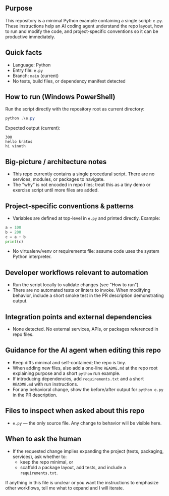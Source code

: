 ## Purpose

This repository is a minimal Python example containing a single script: `e.py`.
These instructions help an AI coding agent understand the repo layout, how to run and modify the code, and project-specific conventions so it can be productive immediately.

## Quick facts
- Language: Python
- Entry file: `e.py`
- Branch: `main` (current)
- No tests, build files, or dependency manifest detected

## How to run (Windows PowerShell)

Run the script directly with the repository root as current directory:

```powershell
python .\e.py
```

Expected output (current):

```
300
hello kratos
hi vinoth
```

## Big-picture / architecture notes

- This repo currently contains a single procedural script. There are no services, modules, or packages to navigate.
- The "why" is not encoded in repo files; treat this as a tiny demo or exercise script until more files are added.

## Project-specific conventions & patterns
- Variables are defined at top-level in `e.py` and printed directly. Example:

```python
a = 100
b = 200
c = a + b
print(c)
```

- No virtualenv/venv or requirements file: assume code uses the system Python interpreter.

## Developer workflows relevant to automation
- Run the script locally to validate changes (see "How to run").
- There are no automated tests or linters to invoke. When modifying behavior, include a short smoke test in the PR description demonstrating output.

## Integration points and external dependencies
- None detected. No external services, APIs, or packages referenced in repo files.

## Guidance for the AI agent when editing this repo
- Keep diffs minimal and self-contained; the repo is tiny.
- When adding new files, also add a one-line `README.md` at the repo root explaining purpose and a short `python` run example.
- If introducing dependencies, add `requirements.txt` and a short `README.md` with run instructions.
- For any behavioral change, show the before/after output for `python e.py` in the PR description.

## Files to inspect when asked about this repo
- `e.py` — the only source file. Any change to behavior will be visible here.

## When to ask the human
- If the requested change implies expanding the project (tests, packaging, services), ask whether to:
  - keep the repo minimal, or
  - scaffold a package layout, add tests, and include a `requirements.txt`.

If anything in this file is unclear or you want the instructions to emphasize other workflows, tell me what to expand and I will iterate.

